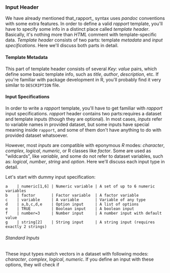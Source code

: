 ### Input Header

We have already mentioned that_rapport_ syntax uses _pandoc_ conventions with some extra features. In order to define a valid _rapport_ template, you'll have to specify some info in a distinct place called _template header_. Basically, it's nothing more than _HTML_ comment with template-specific data. _Template header_ consists of two parts: template _metadata_ and _input specifications_. Here we'll discuss both parts in detail.

#### Template Metadata

This part of template header consists of several _Key: value_ pairs, which define some basic template info, such as _title_, _author_, _description_, etc. If you're familiar with package development in R, you'll probably find it very similar to `DESCRIPTION` file.


#### Input Specifications

In order to write a _rapport_ template, you'll have to get familiar with _rapport_ input specifications. _rapport_ header contains two parts:requires a dataset and template inputs (though they are optional). In most cases, _inputs_ refer to variable names in provided dataset, but some inputs have special meaning inside `rapport`, and some of them don't have anything to do with provided dataset whatsoever.

However, most _inputs_ are compatible with eponymous _R_ modes: _character_, _complex_, _logical_, _numeric_, or R classes like _factor_. Some are used as "wildcards", like _variable_, and some do not refer to dataset variables, such as: _logical_, _number_, _string_ and _option_. Here we'll discuss each input type in detail.

Let's start with dummy input specification:

```
a    | numeric[1,6] | Numeric variable | A set of up to 6 numeric variables
b    | factor       | Factor variable  | A factor variable
c    | variable     | A variable       | Variable of any type
d    | a,b,c,d,e    | Option input     | A list of options
e    | TRUE         | Boolean input    | A boolean input
f    | number=3     | Number input     | A number input with default value
g    | string[2]    | String input     | A string input (requires exactly 2 strings)
```

###### Standard Inputs

These input types match vectors in a dataset with following modes: _character_, _complex_, _logical_, _numeric_. If you define an input with these options, they will check if 
